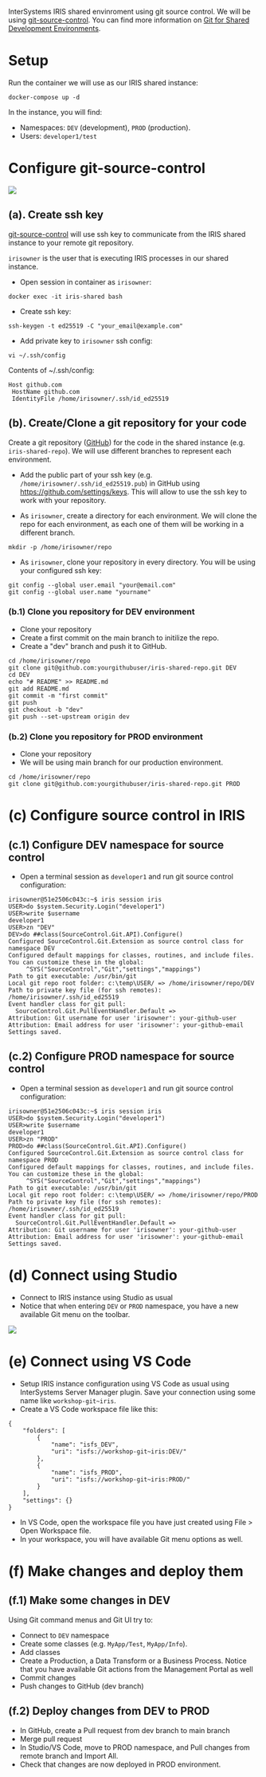 InterSystems IRIS shared envinroment using git source control.
We will be using [git-source-control](https://openexchange.intersystems.com/package/Git-for-Shared-Development-Environments). You can find more information on [Git for Shared Development Environments](https://community.intersystems.com/post/git-shared-development-environments).

# Setup
Run the container we will use as our IRIS shared instance:
```
docker-compose up -d
```

In the instance, you will find:
* Namespaces: `DEV` (development), `PROD` (production). 
* Users: `developer1/test`

# Configure git-source-control

<img src="img/scenario.png" />

## (a). Create ssh key
[git-source-control](https://openexchange.intersystems.com/package/Git-for-Shared-Development-Environments) will use ssh key to communicate from the IRIS shared instance to your remote git repository.

`irisowner` is the user that is executing IRIS processes in our shared instance.

* Open session in container as `irisowner`:
```
docker exec -it iris-shared bash
```

* Create ssh key:
```
ssh-keygen -t ed25519 -C "your_email@example.com"
```

* Add private key to `irisowner` ssh config:
```
vi ~/.ssh/config
``` 

Contents of ~/.ssh/config:
```
Host github.com
 HostName github.com
 IdentityFile /home/irisowner/.ssh/id_ed25519
```

## (b). Create/Clone a git repository for your code

Create a git repository ([GitHub](https://github.com)) for the code in the shared instance (e.g. `iris-shared-repo`). We will use different branches to represent each environment.

* Add the public part of your ssh key (e.g. `/home/irisowner/.ssh/id_ed25519.pub`) in GitHub using https://github.com/settings/keys. This will allow to use the ssh key to work with your repository.

* As `irisowner`, create a directory for each environment. We will clone the repo for each environment, as each one of them will be working in a different branch.
```
mkdir -p /home/irisowner/repo
```

* As `irisowner`, clone your repository in every directory. You will be using your configured ssh key:

```
git config --global user.email "your@email.com"
git config --global user.name "yourname"
```

### (b.1) Clone you repository for DEV environment
* Clone your repository
* Create a first commit on the main branch to initilize the repo.
* Create a "dev" branch and push it to GitHub.

```
cd /home/irisowner/repo
git clone git@github.com:yourgithubuser/iris-shared-repo.git DEV
cd DEV
echo "# README" >> README.md
git add README.md
git commit -m "first commit"
git push
git checkout -b "dev"
git push --set-upstream origin dev
```

### (b.2) Clone you repository for PROD environment
* Clone your repository
* We will be using main branch for our production environment.

```
cd /home/irisowner/repo
git clone git@github.com:yourgithubuser/iris-shared-repo.git PROD
```

# (c) Configure source control in IRIS 

## (c.1) Configure DEV namespace for source control
* Open a terminal session as `developer1` and run git source control configuration:
```
irisowner@51e2506c043c:~$ iris session iris
USER>do $system.Security.Login("developer1")
USER>write $username
developer1
USER>zn "DEV"
DEV>do ##class(SourceControl.Git.API).Configure()
Configured SourceControl.Git.Extension as source control class for namespace DEV
Configured default mappings for classes, routines, and include files. You can customize these in the global:
     ^SYS("SourceControl","Git","settings","mappings")
Path to git executable: /usr/bin/git
Local git repo root folder: c:\temp\USER/ => /home/irisowner/repo/DEV
Path to private key file (for ssh remotes): /home/irisowner/.ssh/id_ed25519
Event handler class for git pull: 
  SourceControl.Git.PullEventHandler.Default => 
Attribution: Git username for user 'irisowner': your-github-user
Attribution: Email address for user 'irisowner': your-github-email
Settings saved.
```

## (c.2) Configure PROD namespace for source control
* Open a terminal session as `developer1` and run git source control configuration:
```
irisowner@51e2506c043c:~$ iris session iris
USER>do $system.Security.Login("developer1")
USER>write $username
developer1
USER>zn "PROD"
PROD>do ##class(SourceControl.Git.API).Configure()
Configured SourceControl.Git.Extension as source control class for namespace PROD
Configured default mappings for classes, routines, and include files. You can customize these in the global:
     ^SYS("SourceControl","Git","settings","mappings")
Path to git executable: /usr/bin/git
Local git repo root folder: c:\temp\USER/ => /home/irisowner/repo/PROD
Path to private key file (for ssh remotes): /home/irisowner/.ssh/id_ed25519
Event handler class for git pull: 
  SourceControl.Git.PullEventHandler.Default => 
Attribution: Git username for user 'irisowner': your-github-user
Attribution: Email address for user 'irisowner': your-github-email
Settings saved.
```

# (d) Connect using Studio
* Connect to IRIS instance using Studio as usual
* Notice that when entering `DEV` or `PROD` namespace, you have a new available Git menu on the toolbar.

<img src="img/studio-git-menu.png" />


# (e) Connect using VS Code
* Setup IRIS instance configuration using VS Code as usual using InterSystems Server Manager plugin. Save your connection using some name like `workshop-git~iris`.
* Create a VS Code workspace file like this:
```
{
	"folders": [
		{
			"name": "isfs_DEV",
			"uri": "isfs://workshop-git~iris:DEV/"
		},
		{
			"name": "isfs_PROD",
			"uri": "isfs://workshop-git~iris:PROD/"
		}
	],
	"settings": {}
}
```
* In VS Code, open the workspace file you have just created using File > Open Workspace file.
* In your workspace, you will have available Git menu options as well.


# (f) Make changes and deploy them

## (f.1) Make some changes in DEV
Using Git command menus and Git UI try to:
* Connect to `DEV` namespace
* Create some classes (e.g. `MyApp/Test`, `MyApp/Info`).
* Add classes
* Create a Production, a Data Transform or a Business Process. Notice that you have available Git actions from the Management Portal as well
* Commit changes
* Push changes to GitHub (dev branch)

## (f.2) Deploy changes from DEV to PROD
* In GitHub, create a Pull request from dev branch to main branch
* Merge pull request
* In Studio/VS Code, move to PROD namespace, and Pull changes from remote branch and Import All.
* Check that changes are now deployed in PROD environment.
